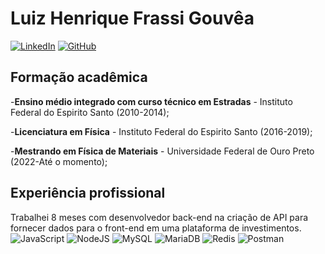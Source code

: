 # Luiz Henrique Frassi Gouvêa

[![LinkedIn](https://img.shields.io/badge/LinkedIn-0077B5?style=for-the-badge&logo=linkedin&logoColor=white)](https://www.linkedin.com/in/luiz-henrique-frassi-gouvêa-66136a197/) [![GitHub](https://img.shields.io/badge/GitHub-100000?style=for-the-badge&logo=github&logoColor=white)](https://github.com/LuizFrassi)

## Formação acadêmica

-**Ensino médio integrado com curso técnico em Estradas** - Instituto Federal do Espirito Santo (2010-2014);

-**Licenciatura em Física** - Instituto Federal do Espirito Santo (2016-2019);

-**Mestrando em Física de Materiais** - Universidade Federal de Ouro Preto (2022-Até o momento);

## Experiência profissional

Trabalhei 8 meses com desenvolvedor back-end na criação de API para fornecer dados para o front-end em uma plataforma de investimentos.
	![JavaScript](https://img.shields.io/badge/JavaScript-F7DF1E?style=for-the-badge&logo=javascript&logoColor=black)
	![NodeJS](https://img.shields.io/badge/node.js-6DA55F?style=for-the-badge&logo=node.js&logoColor=white)
	![MySQL](https://img.shields.io/badge/MySQL-00000F?style=for-the-badge&logo=mysql&logoColor=white)
	![MariaDB](https://img.shields.io/badge/MariaDB-003545?style=for-the-badge&logo=mariadb&logoColor=white)
	![Redis](https://img.shields.io/badge/redis-%23DD0031.svg?style=for-the-badge&logo=redis&logoColor=white)
	![Postman](https://img.shields.io/badge/Postman-FF6C37.svg?style=for-the-badge&logo=Postman&logoColor=white)
